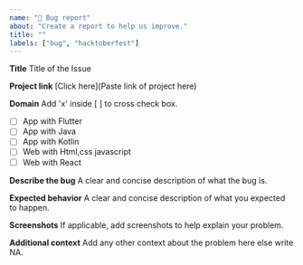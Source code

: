 ```yaml
---
name: "🐛 Bug report"
about: "Create a report to help us improve."
title: ""
labels: ["bug", "hacktoberfest"]
---
```


**Title**
Title of the Issue

**Project link**
[Click here](Paste link of project here)

**Domain**
Add 'x' inside [ ] to cross check box.

- [ ] App with Flutter
- [ ] App with Java
- [ ] App with Kotlin
- [ ] Web with Html,css javascript
- [ ] Web with React

**Describe the bug**
A clear and concise description of what the bug is.

**Expected behavior**
A clear and concise description of what you expected to happen.

**Screenshots**
If applicable, add screenshots to help explain your problem.

**Additional context**
Add any other context about the problem here else write NA.
